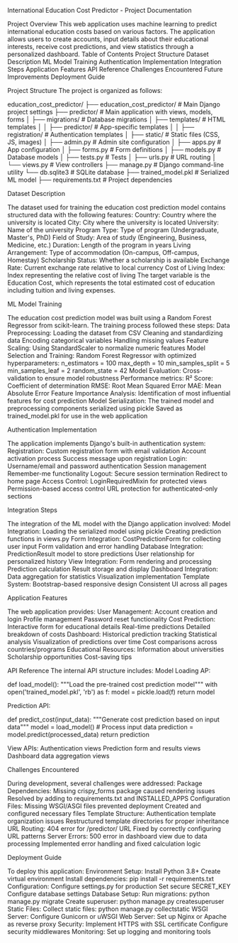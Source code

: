 International Education Cost Predictor - Project Documentation


Project Overview
This web application uses machine learning to predict international education costs based on various factors. The application allows users to create accounts, input details about their educational interests, receive cost predictions, and view statistics through a personalized dashboard.
Table of Contents
Project Structure
Dataset Description
ML Model Training
Authentication Implementation
Integration Steps
Application Features
API Reference
Challenges Encountered
Future Improvements
Deployment Guide


Project Structure
The project is organized as follows:

education_cost_predictor/
├── education_cost_predictor/    # Main Django project settings
├── predictor/                   # Main application with views, models, forms
│   ├── migrations/              # Database migrations
│   ├── templates/               # HTML templates
│   │   ├── predictor/           # App-specific templates
│   │   ├── registration/        # Authentication templates
│   ├── static/                  # Static files (CSS, JS, images)
│   ├── admin.py                 # Admin site configuration
│   ├── apps.py                  # App configuration
│   ├── forms.py                 # Form definitions
│   ├── models.py                # Database models
│   ├── tests.py                 # Tests
│   ├── urls.py                  # URL routing
│   └── views.py                 # View controllers
├── manage.py                    # Django command-line utility
└── db.sqlite3                   # SQLite database
├── trained_model.pkl            # Serialized ML model
├── requirements.txt             # Project dependencies



Dataset Description

The dataset used for training the education cost prediction model contains structured data with the following features:
Country: Country where the university is located
City: City where the university is located
University: Name of the university
Program Type: Type of program (Undergraduate, Master's, PhD)
Field of Study: Area of study (Engineering, Business, Medicine, etc.)
Duration: Length of the program in years
Living Arrangement: Type of accommodation (On-campus, Off-campus, Homestay)
Scholarship Status: Whether a scholarship is available
Exchange Rate: Current exchange rate relative to local currency
Cost of Living Index: Index representing the relative cost of living
The target variable is the Education Cost, which represents the total estimated cost of education including tuition and living expenses.

ML Model Training

The education cost prediction model was built using a Random Forest Regressor from scikit-learn. The training process followed these steps:
Data Preprocessing:
Loading the dataset from CSV
Cleaning and standardizing data
Encoding categorical variables
Handling missing values
Feature Scaling:
Using StandardScaler to normalize numeric features
Model Selection and Training:
Random Forest Regressor with optimized hyperparameters:
n_estimators = 100
max_depth = 10
min_samples_split = 5
min_samples_leaf = 2
random_state = 42
Model Evaluation:
Cross-validation to ensure model robustness
Performance metrics:
R² Score: Coefficient of determination
RMSE: Root Mean Squared Error
MAE: Mean Absolute Error
Feature Importance Analysis:
Identification of most influential features for cost prediction
Model Serialization:
The trained model and preprocessing components serialized using pickle
Saved as trained_model.pkl for use in the web application

Authentication Implementation

The application implements Django's built-in authentication system:
Registration:
Custom registration form with email validation
Account activation process
Success message upon registration
Login:
Username/email and password authentication
Session management
Remember-me functionality
Logout:
Secure session termination
Redirect to home page
Access Control:
LoginRequiredMixin for protected views
Permission-based access control
URL protection for authenticated-only sections

Integration Steps

The integration of the ML model with the Django application involved:
Model Integration:
Loading the serialized model using pickle
Creating prediction functions in views.py
Form Integration:
CostPredictionForm for collecting user input
Form validation and error handling
Database Integration:
PredictionResult model to store predictions
User relationship for personalized history
View Integration:
Form rendering and processing
Prediction calculation
Result storage and display
Dashboard Integration:
Data aggregation for statistics
Visualization implementation
Template System:
Bootstrap-based responsive design
Consistent UI across all pages

Application Features

The web application provides:
User Management:
Account creation and login
Profile management
Password reset functionality
Cost Prediction:
Interactive form for educational details
Real-time predictions
Detailed breakdown of costs
Dashboard:
Historical prediction tracking
Statistical analysis
Visualization of predictions over time
Cost comparisons across countries/programs
Educational Resources:
Information about universities
Scholarship opportunities
Cost-saving tips

API Reference
The internal API structure includes:
Model Loading AP:

   def load_model():
       """Load the pre-trained cost prediction model"""
       with open('trained_model.pkl', 'rb') as f:
           model = pickle.load(f)
       return model

Prediction API:

   def predict_cost(input_data):
       """Generate cost prediction based on input data"""
       model = load_model()
       # Process input data
       prediction = model.predict(processed_data)
       return prediction

View APIs:
Authentication views
Prediction form and results views
Dashboard data aggregation views

Challenges Encountered

During development, several challenges were addressed:
Package Dependencies:
Missing crispy_forms package caused rendering issues
Resolved by adding to requirements.txt and INSTALLED_APPS
Configuration Files:
Missing WSGI/ASGI files prevented deployment
Created and configured necessary files
Template Structure:
Authentication template organization issues
Restructured template directories for proper inheritance
URL Routing:
404 error for /predictor/ URL
Fixed by correctly configuring URL patterns
Server Errors:
500 error in dashboard view due to data processing
Implemented error handling and fixed calculation logic

Deployment Guide

To deploy this application:
Environment Setup:
Install Python 3.8+
Create virtual environment
Install dependencies: pip install -r requirements.txt
Configuration:
Configure settings.py for production
Set secure SECRET_KEY
Configure database settings
Database Setup:
Run migrations: python manage.py migrate
Create superuser: python manage.py createsuperuser
Static Files:
Collect static files: python manage.py collectstatic
WSGI Server:
Configure Gunicorn or uWSGI
Web Server:
Set up Nginx or Apache as reverse proxy
Security:
Implement HTTPS with SSL certificate
Configure security middlewares
Monitoring:
Set up logging and monitoring tools